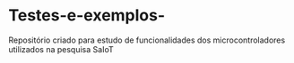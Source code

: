 # Testes-e-exemplos-

Repositório criado para estudo de funcionalidades dos microcontroladores utilizados na pesquisa SaIoT
